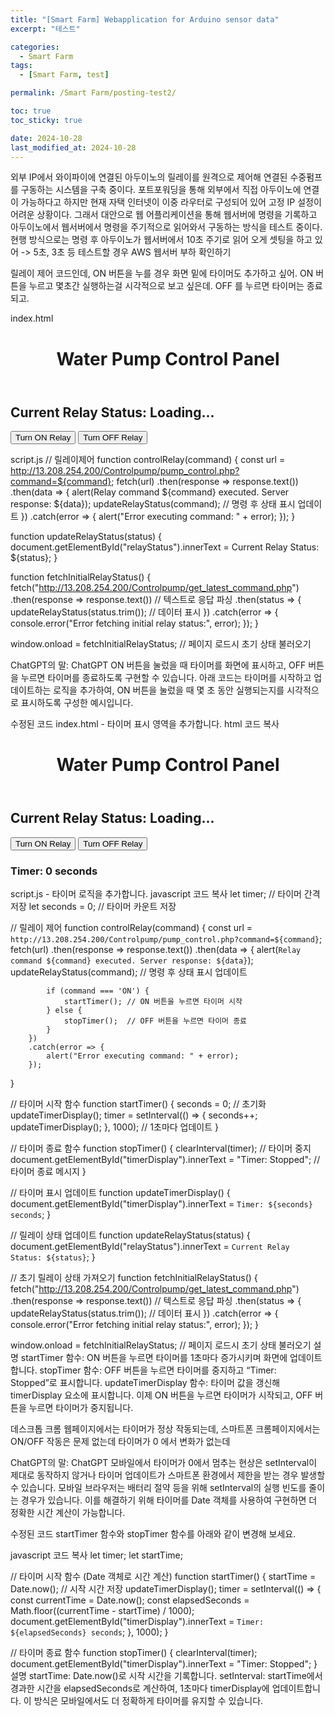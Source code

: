 ```yaml
---
title: "[Smart Farm] Webapplication for Arduino sensor data"
excerpt: "테스트"

categories:
  - Smart Farm
tags:
  - [Smart Farm, test]

permalink: /Smart Farm/posting-test2/

toc: true
toc_sticky: true

date: 2024-10-28
last_modified_at: 2024-10-28
---
```


외부 IP에서 와이파이에 연결된 아두이노의 릴레이를 원격으로 제어해 연결된 수중펌프를 구동하는 시스템을 구축 중이다. 포트포워딩을 통해 외부에서 직접 아두이노에 연결이 가능하다고 하지만 현재 자택 인터넷이 이중 라우터로 구성되어 있어 고정 IP 설정이 어려운 상황이다. 그래서 대안으로 웹 어플리케이션을 통해 웹서버에 명령을 기록하고 아두이노에서 웹서버에서 명령을 주기적으로 읽어와서 구동하는 방식을 테스트 중이다. 현행 방식으로는 명령 후 아두이노가 웹서버에서 10초 주기로 읽어 오게 셋팅을 하고 있어 -> 5초, 3초 등 테스트할 경우 AWS 웹서버 부하 확인하기



릴레이 제어 코드인데, ON 버튼을 누를 경우 화면 밑에 타이머도 추가하고 싶어. ON 버튼을 누르고 몇초간 실행하는걸 시각적으로 보고 싶은데. OFF 를 누르면 타이머는 종료되고.

index.html
<body>
    <header>
        <h1>Water Pump Control Panel</h1>
    </header>
    <main>
        <section>
            <h2 id="relayStatus">Current Relay Status: Loading...</h2>
        </section>
        <article>
            <div class="button-container">
                <button onclick="controlRelay('ON')" class="RelayTurnOnOff">Turn ON Relay</button>
                <button onclick="controlRelay('OFF')" class="RelayTurnOnOff">Turn OFF Relay</button>
            </div>
        </article>
    </main>
    <script src="script.js"></script>
</body>

script.js
// 릴레이제어
function controlRelay(command) {
    const url = http://13.208.254.200/Controlpump/pump_control.php?command=${command};
    fetch(url)
        .then(response => response.text())
        .then(data => {
            alert(Relay command ${command} executed. Server response: ${data});
            updateRelayStatus(command);  // 명령 후 상태 표시 업데이트
        })
        .catch(error => {
            alert("Error executing command: " + error);
        });
}

function updateRelayStatus(status) {
    document.getElementById("relayStatus").innerText = Current Relay Status: ${status};
}

function fetchInitialRelayStatus() {
    fetch("http://13.208.254.200/Controlpump/get_latest_command.php")
        .then(response => response.text())  // 텍스트로 응답 파싱
        .then(status => {
            updateRelayStatus(status.trim()); // 데이터 표시
        })
        .catch(error => {
            console.error("Error fetching initial relay status:", error);
        });
}

window.onload = fetchInitialRelayStatus;  // 페이지 로드시 초기 상태 불러오기

ChatGPT의 말:
ChatGPT
ON 버튼을 눌렀을 때 타이머를 화면에 표시하고, OFF 버튼을 누르면 타이머를 종료하도록 구현할 수 있습니다. 아래 코드는 타이머를 시작하고 업데이트하는 로직을 추가하여, ON 버튼을 눌렀을 때 몇 초 동안 실행되는지를 시각적으로 표시하도록 구성한 예시입니다.

수정된 코드
index.html - 타이머 표시 영역을 추가합니다.
html
코드 복사
<body>
    <header>
        <h1>Water Pump Control Panel</h1>
    </header>
    <main>
        <section>
            <h2 id="relayStatus">Current Relay Status: Loading...</h2>
        </section>
        <article>
            <div class="button-container">
                <button onclick="controlRelay('ON')" class="RelayTurnOnOff">Turn ON Relay</button>
                <button onclick="controlRelay('OFF')" class="RelayTurnOnOff">Turn OFF Relay</button>
            </div>
        </article>
        <section>
            <h3 id="timerDisplay">Timer: 0 seconds</h3> <!-- 타이머 표시 -->
        </section>
    </main>
    <script src="script.js"></script>
</body>
script.js - 타이머 로직을 추가합니다.
javascript
코드 복사
let timer; // 타이머 간격 저장
let seconds = 0; // 타이머 카운트 저장

// 릴레이 제어
function controlRelay(command) {
    const url = `http://13.208.254.200/Controlpump/pump_control.php?command=${command}`;
    fetch(url)
        .then(response => response.text())
        .then(data => {
            alert(`Relay command ${command} executed. Server response: ${data}`);
            updateRelayStatus(command);  // 명령 후 상태 표시 업데이트

            if (command === 'ON') {
                startTimer(); // ON 버튼을 누르면 타이머 시작
            } else {
                stopTimer();  // OFF 버튼을 누르면 타이머 종료
            }
        })
        .catch(error => {
            alert("Error executing command: " + error);
        });
}

// 타이머 시작 함수
function startTimer() {
    seconds = 0; // 초기화
    updateTimerDisplay();
    timer = setInterval(() => {
        seconds++;
        updateTimerDisplay();
    }, 1000); // 1초마다 업데이트
}

// 타이머 종료 함수
function stopTimer() {
    clearInterval(timer); // 타이머 중지
    document.getElementById("timerDisplay").innerText = "Timer: Stopped"; // 타이머 종료 메시지
}

// 타이머 표시 업데이트
function updateTimerDisplay() {
    document.getElementById("timerDisplay").innerText = `Timer: ${seconds} seconds`;
}

// 릴레이 상태 업데이트
function updateRelayStatus(status) {
    document.getElementById("relayStatus").innerText = `Current Relay Status: ${status}`;
}

// 초기 릴레이 상태 가져오기
function fetchInitialRelayStatus() {
    fetch("http://13.208.254.200/Controlpump/get_latest_command.php")
        .then(response => response.text())  // 텍스트로 응답 파싱
        .then(status => {
            updateRelayStatus(status.trim()); // 데이터 표시
        })
        .catch(error => {
            console.error("Error fetching initial relay status:", error);
        });
}

window.onload = fetchInitialRelayStatus;  // 페이지 로드시 초기 상태 불러오기
설명
startTimer 함수: ON 버튼을 누르면 타이머를 1초마다 증가시키며 화면에 업데이트합니다.
stopTimer 함수: OFF 버튼을 누르면 타이머를 중지하고 “Timer: Stopped”로 표시합니다.
updateTimerDisplay 함수: 타이머 값을 갱신해 timerDisplay 요소에 표시합니다.
이제 ON 버튼을 누르면 타이머가 시작되고, OFF 버튼을 누르면 타이머가 중지됩니다.


데스크톱 크롬 웹페이지에서는 타이머가 정상 작동되는데, 스마트폰 크롬페이지에서는 ON/OFF 작동은 문제 없는데 타이머가 0 에서 변화가 없는데

ChatGPT의 말:
ChatGPT
모바일에서 타이머가 0에서 멈추는 현상은 setInterval이 제대로 동작하지 않거나 타이머 업데이트가 스마트폰 환경에서 제한을 받는 경우 발생할 수 있습니다. 모바일 브라우저는 배터리 절약 등을 위해 setInterval의 실행 빈도를 줄이는 경우가 있습니다. 이를 해결하기 위해 타이머를 Date 객체를 사용하여 구현하면 더 정확한 시간 계산이 가능합니다.

수정된 코드
startTimer 함수와 stopTimer 함수를 아래와 같이 변경해 보세요.

javascript
코드 복사
let timer;
let startTime;

// 타이머 시작 함수 (Date 객체로 시간 계산)
function startTimer() {
    startTime = Date.now();  // 시작 시간 저장
    updateTimerDisplay();
    timer = setInterval(() => {
        const currentTime = Date.now();
        const elapsedSeconds = Math.floor((currentTime - startTime) / 1000);
        document.getElementById("timerDisplay").innerText = `Timer: ${elapsedSeconds} seconds`;
    }, 1000);
}

// 타이머 종료 함수
function stopTimer() {
    clearInterval(timer);
    document.getElementById("timerDisplay").innerText = "Timer: Stopped";
}
설명
startTime: Date.now()로 시작 시간을 기록합니다.
setInterval: startTime에서 경과한 시간을 elapsedSeconds로 계산하여, 1초마다 timerDisplay에 업데이트합니다.
이 방식은 모바일에서도 더 정확하게 타이머를 유지할 수 있습니다.
